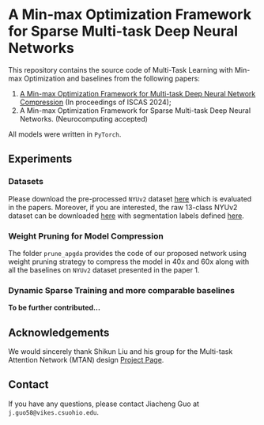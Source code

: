 # A Min-max Optimization Framework for Sparse Multi-task Deep Neural Networks
This repository contains the source code of Multi-Task Learning with Min-max Optimization and baselines from the following papers:
1) [A Min-max Optimization Framework for Multi-task Deep Neural Network Compression](https://ieeexplore.ieee.org/stamp/stamp.jsp?tp=&arnumber=10557958) (In proceedings of ISCAS 2024);
2) A Min-max Optimization Framework for Sparse Multi-task Deep Neural Networks. (Neurocomputing accepted)

All models were written in `PyTorch`. 

## Experiments
### Datasets
Please download the pre-processed `NYUv2` dataset [here](https://www.dropbox.com/scl/fo/p7n54hqfpfyc6fe6n62qk/AKVb28ZmgDiGdRMNkX5WJvo?rlkey=hcf31bdrezqjih36oi8usjait&e=1&dl=0) which is evaluated in the papers. Moreover, if you are interested, the raw 13-class NYUv2 dataset can be downloaded [here](https://github.com/ankurhanda/nyuv2-meta-data) with segmentation labels defined [here](https://github.com/ankurhanda/SceneNetv1.0/). 
### Weight Pruning for Model Compression
The folder `prune_apgda` provides the code of our proposed network using weight pruning strategy to compress the model in 40x and 60x along with all the baselines on `NYUv2` dataset presented in the paper 1. 

### Dynamic Sparse Training and more comparable baselines

**To be further contributed...**

## Acknowledgements
We would sincerely thank Shikun Liu and his group for the Multi-task Attention Network (MTAN) design [Project Page](https://github.com/lorenmt/mtan).

## Contact
If you have any questions, please contact Jiacheng Guo at `j.guo58@vikes.csuohio.edu`.
